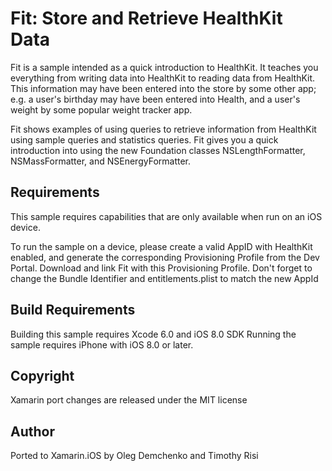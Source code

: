 Fit: Store and Retrieve HealthKit Data
======================================

Fit is a sample intended as a quick introduction to HealthKit. It
teaches you everything from writing data into HealthKit to reading
data from HealthKit. This information may have been entered into the
store by some other app; e.g. a user's birthday may have been entered
into Health, and a user's weight by some popular weight tracker app.

Fit shows examples of using queries to retrieve information from
HealthKit using sample queries and statistics queries. Fit gives you a
quick introduction into using the new Foundation classes
NSLengthFormatter, NSMassFormatter, and NSEnergyFormatter.

Requirements
------------------

This sample requires capabilities that are only available when run on
an iOS device.

To run the sample on a device, please create a valid AppID with
HealthKit enabled, and generate the corresponding Provisioning Profile
from the Dev Portal. Download and link Fit with this Provisioning
Profile. Don't forget to change the Bundle Identifier and
entitlements.plist to match the new AppId

Build Requirements
------------------

Building this sample requires Xcode 6.0 and iOS 8.0 SDK
Running the sample requires iPhone with iOS 8.0 or later.

Copyright
---------

Xamarin port changes are released under the MIT license

Author
------

Ported to Xamarin.iOS by Oleg Demchenko and Timothy Risi
